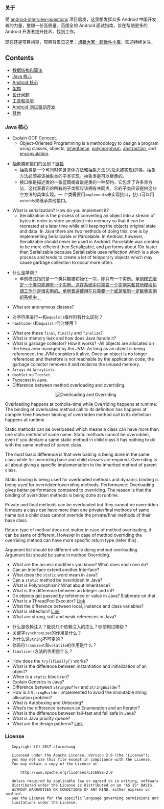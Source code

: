 ### 关于

受 [android-interview-questions](https://github.com/MindorksOpenSource/android-interview-questions) 项目启发，这里想发挥众多 Android 中国开发者的力量，整理一份高质量、范围全的 Android 面试指南，旨在帮助更多的 Android 开发者提升技术，找到工作。

现在还是项目初期，项目背景见这里：[想跟大家一起做件小事](http://mp.weixin.qq.com/s/t038R0bDDZ6dg4bwDoj2cQ)，欢迎持续关注。

## Contents
* [数据结构和算法](#data-structures-and-algorithms)
* [Java 核心](#java-核心)
* [Android 核心](#core-android)
* [架构](#architecture)
* [设计问题](#design-problem)
* [工具和技能](#tools-and-technologies)
* [Android 测试驱动开发](#android-test-driven-development)
* [其他](#others)


### Java 核心

- Explain OOP Concept.
  - Object-Oriented Programming is a methodology to design a program using classes, objects, 
    [inheritance](https://en.wikipedia.org/wiki/Inheritance_(object-oriented_programming)),
    [polymorphism](https://en.wikipedia.org/wiki/Polymorphism_(computer_science)),
    [abstraction](https://en.wikipedia.org/wiki/Abstraction_(software_engineering)), and
    [encapsulation](https://en.wikipedia.org/wiki/Encapsulation_(computer_programming)).
* 抽象类和接口的区别？[链接](https://arjun-sna.github.io/java/2017/02/02/abstractvsinterface/)
    - 抽象类是一个可同时包含具体方法和抽象方法(方法未被实现)的类。抽象方法必须被该抽象类的子类实现。抽象类是可以继承的。
    - 接口像是描述类的一张蓝图或者说是类的一种契约，它包含了许多空方法，这代表着它的所有的子类都应该拥有共同点。它的子类应该提供这些空方法的具体实现。一       个类需要用```implements```来实现接口，接口可以用```extends```来继承其他接口。
- What is serialization? How do you implement it?
  - Serialization is the process of converting an object into a stream of bytes in order to store 
    an object into memory so that it can be recreated at a later time while still keeping the 
    objects original state and data. In Java there are two methods of doing this, one is by 
    implementing Serializable or Parcelable. In Android, however, Serializable should never be used 
    in Android. Parcelable was created to be more efficient then Serializable, and performs about 
    10x faster then Serializable because Serializable uses reflection which is a slow process and 
    tends to create a lot of temporary objects which may cause garbage collection to occur more often.
* 什么是单例？
  - 单例模式指的是一个类只能被初始化一次，即只有一个实例。[单例模式限定一个类只能拥有一个实例。这在系统中只需要一个实例来和其他模块协调工作时是很实用的。单例普遍使用在只需要一个或是限制一定数量实例的系统中。](https://en.wikipedia.org/wiki/Singleton_pattern)
- What are anonymous classes?
* 对字符串进行```==```和```equals()```操作时有什么区别？
* ```hashCode()```和```equals()```何时使用？
- What are these `final`, `finally` and `finalize`?
- What is memory leak and how does Java handle it?
- What is garbage collector? How it works?
  -All objects are allocated on the heap area managed by the JVM. 
  As long as an object is being referenced, the JVM considers it  alive. 
  Once an object is no longer referenced and therefore is not reachable by the application code,
  the garbage collector removes it and reclaims the unused memory.
- `Arrays` vs `ArrayLists`.
- `HashSet` vs `TreeSet`.
- Typecast in Java.
- Difference between method overloading and overriding.
  <p align="center">
  <img alt="Overloading and Overriding" src="https://github.com/codeshef/android-interview-questions/blob/master/assets/overloading-vs-overriding.png">
  </p>

Overloading happens at compile-time while Overriding happens at runtime: The binding of overloaded method call to its definition has happens at compile-time however binding of overridden method call to its definition happens at runtime.

Static methods can be overloaded which means a class can have more than one static method of same name. Static methods cannot be overridden, even if you declare a same static method in child class it has nothing to do with the same method of parent class.

The most basic difference is that overloading is being done in the same class while for overriding base and child classes are required. Overriding is all about giving a specific implementation to the inherited method of parent class.

Static binding is being used for overloaded methods and dynamic binding is being used for overridden/overriding methods.
Performance: Overloading gives better performance compared to overriding. The reason is that the binding of overridden methods is being done at runtime.

Private and final methods can be overloaded but they cannot be overridden. It means a class can have more than one private/final methods of same name but a child class cannot override the private/final methods of their base class.

Return type of method does not matter in case of method overloading, it can be same or different. However in case of method overriding the overriding method can have more specific return type (refer this).

Argument list should be different while doing method overloading. Argument list should be same in method Overriding.

- What are the access modifiers you know? What does each one do?
- Can an Interface extend another Interface?
- What does the `static` word mean in Java?
- Can a `static` method be overridden in Java?
- What is Polymorphism? What about Inheritance?
- What is the difference between an Integer and int?
- Do objects get passed by reference or value in Java? Elaborate on that.
- What is a ThreadPoolExecutor? [Link](https://blog.mindorks.com/threadpoolexecutor-in-android-8e9d22330ee3)
- What the difference between local, instance and class variables?
- What is reflection? [Link](http://tutorials.jenkov.com/java-reflection/index.html)
- What are strong, soft and weak references in Java?
* 什么是依赖注入？能说几个依赖注入的库么？你使用过哪些？
* 关键字```synchronized```的作用是什么？
* 为什么说```String```不可变的？
* 修饰符```transient```和```volatile```的作用是什么？
* ```finalize()```方法的作用是什么？
- How does the `try{}finally{}` works?
- What is the difference between instantiation and initialization of an object?
- When is a `static` block run?
- Explain Generics in Java?
- Difference between `StringBuffer` and `StringBuilder`?
- How is a `StringBuilder` implemented to avoid the immutable string allocation problem?
- What is Autoboxing and Unboxing?
- What’s the difference between an Enumeration and an Iterator?
- What is the difference between fail-fast and fail safe in Java?
- What is Java priority queue?
- What are the design patterns? [Link](https://github.com/iluwatar/java-design-patterns)


### License

```
   Copyright (C) 2017 stormzhang

   Licensed under the Apache License, Version 2.0 (the "License");
   you may not use this file except in compliance with the License.
   You may obtain a copy of the License at

       http://www.apache.org/licenses/LICENSE-2.0

   Unless required by applicable law or agreed to in writing, software
   distributed under the License is distributed on an "AS IS" BASIS,
   WITHOUT WARRANTIES OR CONDITIONS OF ANY KIND, either express or implied.
   See the License for the specific language governing permissions and
   limitations under the License.
```
